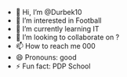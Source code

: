 - 👋 Hi, I’m @Durbek10
- 👀 I’m interested in Football
- 🌱 I’m currently learning IT
- 💞️ I’m looking to collaborate on ?
- 📫 How to reach me 000
- 😄 Pronouns: good
- ⚡ Fun fact: PDP School

<!---
Durbek10/Durbek10 is a ✨ special ✨ repository because its `README.md` (this file) appears on your GitHub profile.
You can click the Preview link to take a look at your changes.
--->
